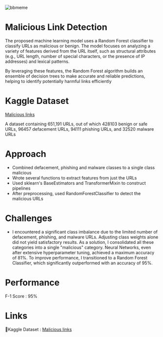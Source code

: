   ![bbmeme](https://github.com/user-attachments/assets/f24ae4e2-c91d-4218-bd4a-d1bcdf892bd5)

# Malicious Link Detection
The proposed machine learning model uses a Random Forest classifier to classify URLs as malicious or benign. The model focuses on analyzing a variety of features derived from the URL itself, such as structural attributes (e.g., URL length, number of special characters, or the presence of IP addresses) and lexical patterns.

By leveraging these features, the Random Forest algorithm builds an ensemble of decision trees to make accurate and reliable predictions, helping to identify potentially harmful links efficiently

# Kaggle Dataset
[Malicious links](https://www.kaggle.com/datasets/sid321axn/malicious-urls-dataset)

A dataset containing 651,191 URLs, out of which 428103 benign or safe URLs, 96457 defacement URLs, 94111 phishing URLs, and 32520 malware URLs

# Approach
- Combined defacement, phishing and malware classes to a single class malicious
- Wrote several functions to extract features from just the URLs
- Used sklearn's BaseEstimators and TransformerMixin to construct pipelines
- After preprocessing, used RandomForestClassifier to detect the malicious URLs
  
# Challenges
- I encountered a significant class imbalance due to the limited number of defacement, phishing, and malware URLs. Adjusting class weights alone did not yield satisfactory results. As a solution, I consolidated all these categories into a single "malicious" category.
Neural Networks, even after extensive hyperparameter tuning, achieved a maximum accuracy of 81%. To improve performance, I transitioned to a Random Forest Classifier, which significantly outperformed with an accuracy of 95%.

# Performance
F-1 Score : 95%

# Links 
🔗Kaggle Dataset : [Malicious links](https://www.kaggle.com/datasets/sid321axn/malicious-urls-dataset)
